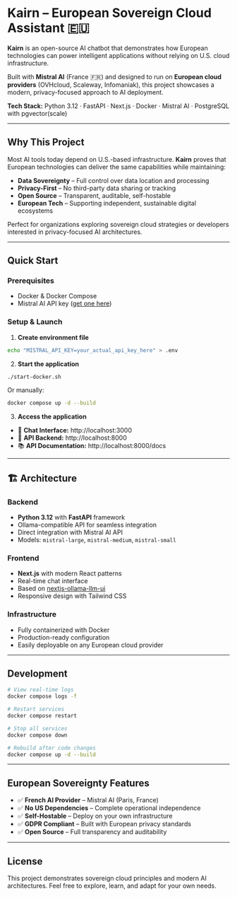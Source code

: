 # Kairn – European Sovereign Cloud Assistant 🇪🇺

**Kairn** is an open-source AI chatbot that demonstrates how European technologies can power intelligent applications without relying on U.S. cloud infrastructure.

Built with **Mistral AI** (France 🇫🇷) and designed to run on **European cloud providers** (OVHcloud, Scaleway, Infomaniak), this project showcases a modern, privacy-focused approach to AI deployment.

**Tech Stack:** Python 3.12 · FastAPI · Next.js · Docker · Mistral AI · PostgreSQL with pgvector(scale)

---

## Why This Project

Most AI tools today depend on U.S.-based infrastructure. **Kairn** proves that European technologies can deliver the same capabilities while maintaining:

- **Data Sovereignty** – Full control over data location and processing
- **Privacy-First** – No third-party data sharing or tracking
- **Open Source** – Transparent, auditable, self-hostable
- **European Tech** – Supporting independent, sustainable digital ecosystems

Perfect for organizations exploring sovereign cloud strategies or developers interested in privacy-focused AI architectures.

---

## Quick Start

### Prerequisites
- Docker & Docker Compose
- Mistral AI API key ([get one here](https://console.mistral.ai/))

### Setup & Launch

1. **Create environment file**
```bash
echo "MISTRAL_API_KEY=your_actual_api_key_here" > .env
```

2. **Start the application**
```bash
./start-docker.sh
```

Or manually:
```bash
docker compose up -d --build
```

3. **Access the application**
- 💬 **Chat Interface:** http://localhost:3000
- 🔧 **API Backend:** http://localhost:8000
- 📚 **API Documentation:** http://localhost:8000/docs

---

## 🏗️ Architecture

### Backend
- **Python 3.12** with **FastAPI** framework
- Ollama-compatible API for seamless integration
- Direct integration with Mistral AI API
- Models: `mistral-large`, `mistral-medium`, `mistral-small`

### Frontend
- **Next.js** with modern React patterns
- Real-time chat interface
- Based on [nextjs-ollama-llm-ui](https://github.com/jakobhoeg/nextjs-ollama-llm-ui)
- Responsive design with Tailwind CSS

### Infrastructure
- Fully containerized with Docker
- Production-ready configuration
- Easily deployable on any European cloud provider

---

## Development

```bash
# View real-time logs
docker compose logs -f

# Restart services
docker compose restart

# Stop all services
docker compose down

# Rebuild after code changes
docker compose up -d --build
```

---

## European Sovereignty Features

- ✅ **French AI Provider** – Mistral AI (Paris, France)
- ✅ **No US Dependencies** – Complete operational independence
- ✅ **Self-Hostable** – Deploy on your own infrastructure
- ✅ **GDPR Compliant** – Built with European privacy standards
- ✅ **Open Source** – Full transparency and auditability

---

## License

This project demonstrates sovereign cloud principles and modern AI architectures. Feel free to explore, learn, and adapt for your own needs.

